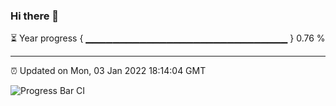 ### Hi there 👋

⏳ Year progress { ▁▁▁▁▁▁▁▁▁▁▁▁▁▁▁▁▁▁▁▁▁▁▁▁▁▁▁▁▁▁ } 0.76 %

---

⏰ Updated on Mon, 03 Jan 2022 18:14:04 GMT

![Progress Bar CI](https://github.com/liununu/liununu/workflows/Progress%20Bar%20CI/badge.svg)
